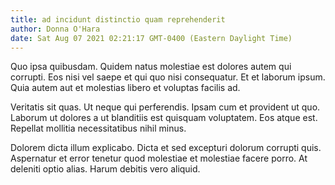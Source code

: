 ```yaml
---
title: ad incidunt distinctio quam reprehenderit
author: Donna O'Hara
date: Sat Aug 07 2021 02:21:17 GMT-0400 (Eastern Daylight Time)
---
```

Quo ipsa quibusdam. Quidem natus molestiae est dolores autem qui corrupti. Eos nisi vel saepe et qui quo nisi consequatur. Et et laborum ipsum. Quia autem aut et molestias libero et voluptas facilis ad.

 Veritatis sit quas. Ut neque qui perferendis. Ipsam cum et provident ut quo. Laborum ut dolores a ut blanditiis est quisquam voluptatem. Eos atque est. Repellat mollitia necessitatibus nihil minus.

 Dolorem dicta illum explicabo. Dicta et sed excepturi dolorum corrupti quis. Aspernatur et error tenetur quod molestiae et molestiae facere porro. At deleniti optio alias. Harum debitis vero aliquid.